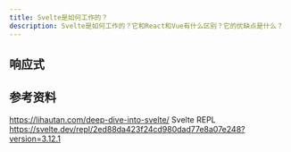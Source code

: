 ```yaml
---
title: Svelte是如何工作的？
description: Svelte是如何工作的？它和React和Vue有什么区别？它的优缺点是什么？
---
```

## 响应式


## 参考资料
https://lihautan.com/deep-dive-into-svelte/
Svelte REPL https://svelte.dev/repl/2ed88da423f24cd980dad77e8a07e248?version=3.12.1